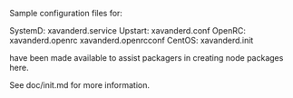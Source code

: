 Sample configuration files for:

SystemD: xavanderd.service
Upstart: xavanderd.conf
OpenRC:  xavanderd.openrc
         xavanderd.openrcconf
CentOS:  xavanderd.init

have been made available to assist packagers in creating node packages here.

See doc/init.md for more information.
